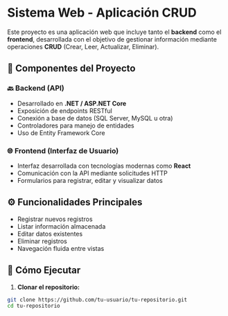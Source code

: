 # Sistema Web - Aplicación CRUD

Este proyecto es una aplicación web que incluye tanto el **backend** como el **frontend**, 
desarrollada con el objetivo de gestionar información mediante operaciones 
**CRUD** (Crear, Leer, Actualizar, Eliminar).

## 🧩 Componentes del Proyecto

### 🔙 Backend (API)
- Desarrollado en **.NET / ASP.NET Core**
- Exposición de endpoints RESTful
- Conexión a base de datos (SQL Server, MySQL u otra)
- Controladores para manejo de entidades
- Uso de Entity Framework Core

### 🌐 Frontend (Interfaz de Usuario)
- Interfaz desarrollada con tecnologías modernas como **React**
- Comunicación con la API mediante solicitudes HTTP
- Formularios para registrar, editar y visualizar datos

## ⚙️ Funcionalidades Principales

- Registrar nuevos registros
- Listar información almacenada
- Editar datos existentes
- Eliminar registros
- Navegación fluida entre vistas

## 🚀 Cómo Ejecutar

1. **Clonar el repositorio:**

```bash
git clone https://github.com/tu-usuario/tu-repositorio.git
cd tu-repositorio
